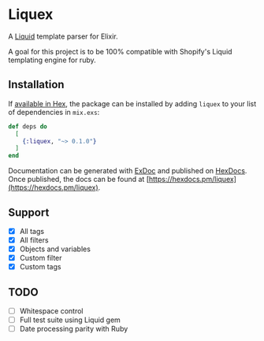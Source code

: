 # Liquex

A [Liquid](https://shopify.github.io/liquid/) template parser for Elixir.

A goal for this project is to be 100% compatible with Shopify's Liquid templating engine for ruby.

## Installation

If [available in Hex](https://hex.pm/docs/publish), the package can be installed
by adding `liquex` to your list of dependencies in `mix.exs`:

```elixir
def deps do
  [
    {:liquex, "~> 0.1.0"}
  ]
end
```

Documentation can be generated with [ExDoc](https://github.com/elixir-lang/ex_doc)
and published on [HexDocs](https://hexdocs.pm). Once published, the docs can
be found at [https://hexdocs.pm/liquex](https://hexdocs.pm/liquex).

## Support

- [x] All tags
- [x] All filters
- [x] Objects and variables
- [x] Custom filter
- [x] Custom tags

## TODO

- [ ] Whitespace control
- [ ] Full test suite using Liquid gem
- [ ] Date processing parity with Ruby
